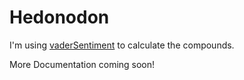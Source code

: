 # Hedonodon
I'm using [vaderSentiment](https://pypi.org/project/vaderSentiment/) to calculate the compounds.

More Documentation coming soon!
